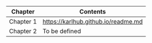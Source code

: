 Chapter | Contents
------- | --------
Chapter 1 | https://karlhub.github.io/readme.md
Chapter 2 | To be defined
